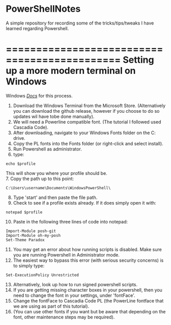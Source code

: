 # PowerShellNotes
A simple repository for recording some of the tricks/tips/tweaks I have learned regarding Powershell.

=============================================
Setting up a more modern terminal on Windows
=============================================

Windows *[Docs](https://docs.microsoft.com/en-us/windows/terminal/tutorials/powerline-setup)* for this process. 

1. Download the Windows Terminal from the Microsoft Store. (Alternatively you can download the github release, however if you choose to do so updates wil have tobe done manually).
2. We will need a Powerline compatible font. (The tutorial I followed used Cascadia Code).
3. After downloading, navigate to your Windows Fonts folder on the C: drive.
4. Copy the PL fonts into the Fonts folder (or right-click and select install).
5. Run Powershell as administrator.
6. type:
```
echo $profile
```
This will show you where your profile should be.  
7. Copy the path up to this point:
```
C:\Users\username\Documents\WindowsPowerShell\
```
8. Type 'start' and then paste the file path.
9. Check to see if a profile exists already. If it does simply open it with:
```
notepad $profile
```
10. Paste in the following three lines of code into notepad:
```
Import-Module posh-git
Import-Module oh-my-posh
Set-Theme Paradox
```
11. You may get an error about how running scripts is disabled. Make sure you are running Powershell in Administrator mode.
12. The easiest way to bypass this error (with serious security concerns) is to simply type:
```
Set-ExecutionPolicy Unrestricted
```
13. Alternatively, look up how to run signed powershell scripts.
14. If you are getting missing character boxes in your powershell, then you need to change the font in your settings, under 'fontFace'.
15. Change the fontFace to Cascadia Code PL (the PowerLine fontface that we are using as part of this tutorial).
16. (You can use other fonts if you want but be aware that depending on the font, other maintenance steps may be required).
